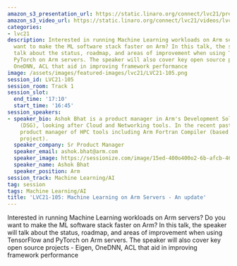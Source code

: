 ```yaml
---
amazon_s3_presentation_url: https://static.linaro.org/connect/lvc21/presentations/lvc21-105.pdf
amazon_s3_video_url: https://static.linaro.org/connect/lvc21/videos/lvc21-105.mp4
categories:
- lvc21
description: Interested in running Machine Learning workloads on Arm servers? Do you
  want to make the ML software stack faster on Arm? In this talk, the speaker will
  talk about the status, roadmap, and areas of improvement when using TensorFlow and
  PyTorch on Arm servers. The speaker will also cover key open source projects - Eigen,
  OneDNN, ACL that aid in improving framework performance
image: /assets/images/featured-images/lvc21/LVC21-105.png
session_id: LVC21-105
session_room: Track 1
session_slot:
  end_time: '17:10'
  start_time: '16:45'
session_speakers:
- speaker_bio: Ashok Bhat is a product manager in Arm's Development Solutions Group
    (DSG), looking after Cloud and Networking tools. In the recent past, he was the
    product manager of HPC tools including Arm Fortran Compiler (based on Flang/F18
    project).
  speaker_company: Sr Product Manager
  speaker_email: ashok.bhat@arm.com
  speaker_image: https://sessionize.com/image/15ed-400o400o2-6b-afcb-4633-85df-95f4b6f514b9.058e25b7-78eb-4cf6-809e-f43d47305a80.jpg
  speaker_name: Ashok Bhat
  speaker_position: Arm
session_track: Machine Learning/AI
tag: session
tags: Machine Learning/AI
title: 'LVC21-105: Machine Learning on Arm Servers - An update'
---
```


Interested in running Machine Learning workloads on Arm servers? Do you want to make the ML software stack faster on Arm? In this talk, the speaker will talk about the status, roadmap, and areas of improvement when using TensorFlow and PyTorch on Arm servers. The speaker will also cover key open source projects - Eigen, OneDNN, ACL that aid in improving framework performance